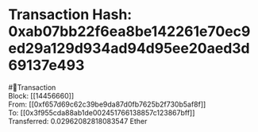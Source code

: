 
Transaction Hash: 0xab07bb22f6ea8be142261e70ec9ed29a129d934ad94d95ee20aed3d69137e493
====================================================================================
  
#💸Transaction  
Block: [[14456660]]  
From: [[0xf657d69c62c39be9da87d0fb7625b2f730b5af8f]]  
To: [[0x3f955cda88ab1de002451766138857c123867bff]]  
Transferred: 0.02962082818083547 Ether